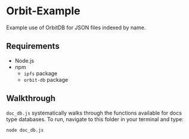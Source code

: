 # Orbit-Example

Example use of OrbitDB for JSON files indexed by name.

## Requirements
- Node.js
- npm
    - `ipfs` package
    - `orbit-db` package

## Walkthrough
`doc_db.js` systematically walks through the functions available for docs type databases.
To run, navigate to this folder in your terminal and type:
```
node doc_db.js
```
